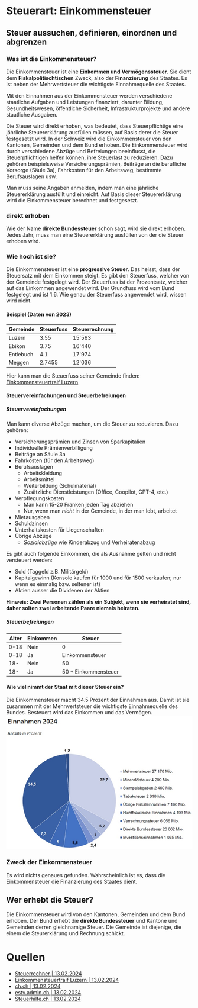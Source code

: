 # Steuerart: Einkommensteuer

## Steuer aussuchen, definieren, einordnen und abgrenzen

### Was ist die Einkommensteuer?

Die Einkommensteuer ist eine **Einkommen und Vermögenssteuer**. Sie dient dem **Fiskalpolitischtischen** Zweck, also der **Finanzierung** des Staates. Es ist neben der Mehrwertsteuer die wichtigste Einnahmequelle des Staates.

Mit den Einnahmen aus der Einkommensteuer werden verschiedene staatliche Aufgaben und Leistungen finanziert, darunter Bildung, Gesundheitswesen, öffentliche Sicherheit, Infrastrukturprojekte und andere staatliche Ausgaben.

Die Steuer wird direkt erhoben, was bedeutet, dass Steuerpflichtige eine jährliche Steuererklärung ausfüllen müssen, auf Basis derer die Steuer festgesetzt wird. In der Schweiz wird die Einkommensteuer von den Kantonen, Gemeinden und dem Bund erhoben. Die Einkommensteuer wird durch verschiedene Abzüge und Befreiungen beeinflusst, die Steuerpflichtigen helfen können, ihre Steuerlast zu reduzieren. Dazu gehören beispielsweise Versicherungsprämien, Beiträge an die berufliche Vorsorge (Säule 3a), Fahrkosten für den Arbeitsweg, bestimmte Berufsauslagen usw.

Man muss seine Angaben anmelden, indem man eine jährliche Steuererklärung ausfüllt und einreicht. Auf Basis dieser Steuererklärung wird die Einkommensteuer berechnet und festgesetzt.

### direkt erhoben

Wie der Name **direkte Bundessteuer** schon sagt, wird sie direkt erhoben. Jedes Jahr, muss man eine Steuererklärung ausfüllen von der die Steuer erhoben wird.

### Wie hoch ist sie?

Die Einkommensteuer ist eine **progressive Steuer**. Das heisst, dass der Steuersatz mit dem Einkommen steigt. Es gibt den Steuerfuss, welcher von der Gemeinde festgelegt wird. Der Steuerfuss ist der Prozentsatz, welcher auf das Einkommen angewendet wird. Der Grundfuss wird vom Bund festgelegt und ist 1.6. Wie genau der Steuerfuss angewendet wird, wissen wird nicht.

#### Beispiel (Daten von 2023)

| Gemeinde  | Steuerfuss | Steuerrechnung |
| --------- | ---------- | -------------- |
| Luzern    | 3.55       | 15'563         |
| Ebikon    | 3.75       | 16'440         |
| Entlebuch | 4.1        | 17'974         |
| Meggen    | 2.7455     | 12'036         |

Hier kann man die Steuerfuss seiner Gemeinde finden: [Einkommensteuertraif Luzern](https://steuern.lu.ch/publikationen/nav_einheiten_tarife/stnap_steuereinheiten_2024)

#### Steuervereinfachungen und Steuerbefreiungen

##### Steuervereinfachungen

Man kann diverse Abzüge machen, um die Steuer zu reduzieren. Dazu gehören:

- Versicherungsprämien und Zinsen von Sparkapitalien
- Individuelle Prämienverbilligung
- Beiträge an Säule 3a
- Fahrkosten (für den Arbeitsweg)
- Berufsauslagen
  - Arbeitskleidung
  - Arbeitsmittel
  - Weiterbildung (Schulmaterial)
  - Zusätzliche Dienstleistungen (Office, Coopilot, GPT-4, etc.)
- Verpflegungskosten
  - Man kann 15-20 Franken jeden Tag abziehen
  - Nur, wenn man _nicht_ in der Gemeinde, in der man lebt, arbeitet
- Mietausgaben
- Schuldzinsen
- Unterhaltskosten für Liegenschaften
- Übrige Abzüge
  - _Sozialabzüge_ wie Kinderabzug und Verheiratenabzug

Es gibt auch folgende Einkommen, die als Ausnahme gelten und nicht versteuert werden:

- Sold (Taggeld z.B. Militärgeld)
- Kapitalgewinn (Konsole kaufen für 1000 und für 1500 verkaufen; nur wenn es einmalig bzw. seltener ist)
- Aktien ausser die Dividenen der Aktien

**Hinweis: Zwei Personen zählen als ein Subjekt, wenn sie verheiratet sind, daher solten zwei arbeitende Paare niemals heiraten.**

##### Steuerbefreiungen

| Alter | Einkommen | Steuer               |
| ----- | --------- | -------------------- |
| 0-18  | Nein      | 0                    |
| 0-18  | Ja        | Einkommensteuer      |
| 18-   | Nein      | 50                   |
| 18-   | Ja        | 50 + Einkommensteuer |

#### Wie viel nimmt der Staat mit dieser Steuer ein?

Die Einkommensteuer macht 34.5 Prozent der Einnahmen aus. Damit ist sie zusammen mit der Mehrwertsteuer die wichtigste Einnahmequelle des Bundes. Besteuert wird das Einkommen und das Vermögen.
![Einnahmen](./assets/einnahmen.jpg)

### Zweck der Einkommensteuer

Es wird nichts genaues gefunden. Wahrscheinlich ist es, dass die Einkommensteuer die Finanzierung des Staates dient.

## Wer erhebt die Steuer?

Die Einkommensteuer wird von den Kantonen, Gemeinden und dem Bund erhoben. Der Bund erhebt die **direkte Bundessteuer** und Kantone und Gemeinden derren gleichnamige Steuer. Die Gemeinde ist diejenige, die einem die Steurerklärung und Rechnung schickt.

# Quellen

- [Steuerrechner | 13.02.2024](https://swisstaxcalculator.estv.admin.ch/#/home)
- [Einkommensteuertraif Luzern | 13.02.2024](https://steuern.lu.ch/publikationen/nav_einheiten_tarife/stnap_steuereinheiten_2024)
- [ch.ch | 13.02.2024](https://www.ch.ch/de/steuern-und-finanzen/steuern-zahlen/#direkte-bundesteuer-berechnen)
- [estv.admin.ch | 13.02.2024](https://www.estv.admin.ch/estv/de/home/die-estv/steuersystem-schweiz/leitfaden-steuerpflichtige.html)
- [Steuerhilfe.ch | 13.02.2024](https://steuerhilfe.ch/ratgeber/schweizer-steuersaetze-nach-kanton/)
